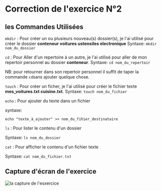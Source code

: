 # Correction de l'exercice N°2

## les Commandes Utilisées

``` mkdir ``` : Pour créer un ou plusieurs nouveau(s) dossier(s), je l'ai utilisé pour créer le dossier **conteneur voitures ustensiles electronique** 
Syntaxe: ```mkdir nom_du_dossier```

``` cd ``` : Pour Aller d'un repertoire à un autre, je l'ai utilisé pour aller de mon repertoir personnel au dossier **conteneur**.
Syntaxe: ```cd nom_du_repertoir```

NB: pour retourner dans son repertoir personnel il suffit de taper la commande ```cd```sans ajouter quelque chose.

```touch``` : Pour créer un ficher, je l'ai utilisé pour créer le fichier texte **mes_voitures.txt cuisine.txt**.
Syntaxe: ```touch nom_du_fichier```

```echo``` : Pour ajouter du texte dans un fichier

syntaxe:

```echo "texte_à_ajouter" >> nom_du_fihier_destinataire```

```ls``` : Pour lister le contenu  d'un dossier 

Syntaxe: ```ls nom_du_dossier```

```cat``` : Pour afficher le contenu d'un fichier texte

Syntaxe: 
```cat nom_du_fichier.txt```



## Capture d'écran de l'exercice

![la capture de l'esxercice](Capture_exercice2.png)